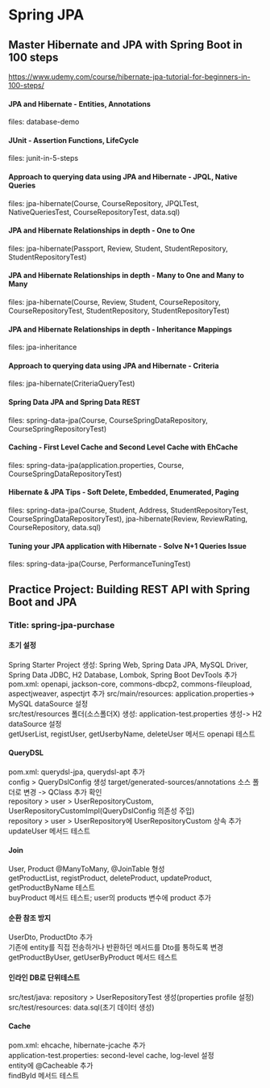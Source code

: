 # Spring JPA
## Master Hibernate and JPA with Spring Boot in 100 steps
https://www.udemy.com/course/hibernate-jpa-tutorial-for-beginners-in-100-steps/
  
#### JPA and Hibernate - Entities, Annotations   
files: database-demo

#### JUnit - Assertion Functions, LifeCycle  
files: junit-in-5-steps

#### Approach to querying data using JPA and Hibernate - JPQL, Native Queries  
files: jpa-hibernate(Course, CourseRepository, JPQLTest, NativeQueriesTest, CourseRepositoryTest, data.sql)  
  
#### JPA and Hibernate Relationships in depth - One to One  
files: jpa-hibernate(Passport, Review, Student, StudentRepository, StudentRepositoryTest)
  
#### JPA and Hibernate Relationships in depth - Many to One and Many to Many    
files: jpa-hibernate(Course, Review, Student, CourseRepository, CourseRepositoryTest, StudentRepository, StudentRepositoryTest)
  
#### JPA and Hibernate Relationships in depth - Inheritance Mappings  
files: jpa-inheritance

#### Approach to querying data using JPA and Hibernate - Criteria  
files: jpa-hibernate(CriteriaQueryTest)
 
#### Spring Data JPA and Spring Data REST  
files: spring-data-jpa(Course, CourseSpringDataRepository, CourseSpringRepositoryTest)

#### Caching - First Level Cache and Second Level Cache with EhCache  
files: spring-data-jpa(application.properties, Course, CourseSpringDataRepositoryTest)  
  
#### Hibernate & JPA Tips - Soft Delete, Embedded, Enumerated, Paging  
files: spring-data-jpa(Course, Student, Address, StudentRepositoryTest, CourseSpringDataRepositoryTest), jpa-hibernate(Review, ReviewRating, CourseRepository, data.sql)  
  
#### Tuning your JPA application with Hibernate - Solve N+1 Queries Issue       
files: spring-data-jpa(Course, PerformanceTuningTest)  

## Practice Project: Building REST API with Spring Boot and JPA
### Title: spring-jpa-purchase

#### 초기 설정  
Spring Starter Project 생성: Spring Web, Spring Data JPA, MySQL Driver, Spring Data JDBC, H2 Database, Lombok, Spring Boot DevTools 추가  
pom.xml: openapi, jackson-core, commons-dbcp2, commons-fileupload, aspectjweaver, aspectjrt 추가 
src/main/resources: application.properties-> MySQL dataSource 설정  
src/test/resources 폴더(소스폴더X) 생성: application-test.properties 생성-> H2 dataSource 설정  
getUserList, registUser, getUserbyName, deleteUser 메서드 openapi 테스트

#### QueryDSL  
pom.xml: querydsl-jpa, querydsl-apt 추가  
config > QueryDslConfig 생성
target/generated-sources/annotations 소스 폴더로 변경 -> QClass 추가 확인   
repository > user > UserRepositoryCustom, UserRepositoryCustomImpl(QueryDslConfig 의존성 주입)  
repository > user > UserRepository에 UserRepositoryCustom 상속 추가  
updateUser 메서드 테스트      

#### Join  
User, Product @ManyToMany, @JoinTable 형성  
getProductList, registProduct, deleteProduct, updateProduct, getProductByName 테스트  
buyProduct 메서드 테스트; user의 products 변수에 product 추가

#### 순환 참조 방지  
UserDto, ProductDto 추가  
기존에 entity를 직접 전송하거나 반환하던 메서드를 Dto를 통하도록 변경   
getProductByUser, getUserByProduct 메서드 테스트  

#### 인라인 DB로 단위테스트  
src/test/java: repository > UserRepositoryTest 생성(properties profile 설정)   
src/test/resources: data.sql(초기 데이터 생성)  

#### Cache  
pom.xml: ehcache, hibernate-jcache 추가  
application-test.properties: second-level cache, log-level 설정  
entity에 @Cacheable 추가  
findById 메서드 테스트
    
